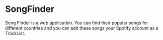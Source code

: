 # SongFinder
Song Finder is a web application. You can find their popular songs for different countries and you can add these songs your Spotify account as a TrackList.
